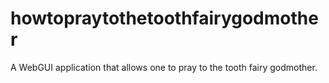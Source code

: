 # howtopraytothetoothfairygodmother
A WebGUI application that allows one to pray to the tooth fairy godmother.
